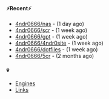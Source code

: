#### ⚡Recent⚡

- [4ndr0666/nas](https://github.com/4ndr0666/nas) - (1 day ago)
- [4ndr0666/scr](https://github.com/4ndr0666/scr) - (1 week ago)
- [4ndr0666/gpt](https://github.com/4ndr0666/gpt) - (1 week ago)
- [4ndr0666/4ndr0site](https://github.com/4ndr0666/4ndr0site) - (1 week ago)
- [4ndr0666/dotfiles](https://github.com/4ndr0666/dotfiles) - (1 week ago)
- [4ndr0666/5cr](https://github.com/4ndr0666/5cr) - (2 months ago)

#### 💀
- [Engines](https://github.com/hoothin/SearchJumper/discussions/73)
- [Links](https://github.com/4ndr0666/Links/blob/main/README.md)

